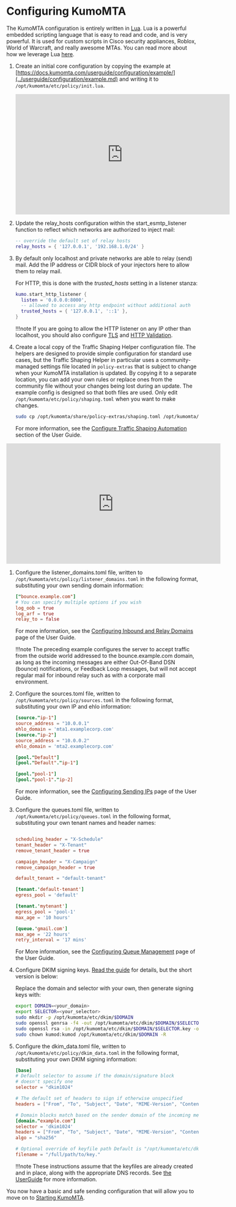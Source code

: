 # Configuring KumoMTA

The KumoMTA configuration is entirely written in [Lua](https://www.lua.org/home.html). Lua is a powerful embedded scripting language that is easy to read and code, and is very powerful. It is used for custom scripts in Cisco security appliances, Roblox, World of Warcraft, and really awesome MTAs. You can read more about how we leverage Lua [here](https://docs.kumomta.com/tutorial/lua_resources/).

1. Create an initial core configuration by copying the example at [https://docs.kumomta.com/userguide/configuration/example/](../userguide/configuration/example.md) and writing it to `/opt/kumomta/etc/policy/init.lua`.

    <iframe width="560" height="315" src="https://www.youtube.com/embed/pTnJQZtzsSg?si=aEpytrMLD5y6_NVn" title="YouTube video player" frameborder="0" allow="accelerometer; autoplay; clipboard-write; encrypted-media; gyroscope; picture-in-picture; web-share" allowfullscreen></iframe>

1. Update the relay_hosts configuration within the start_esmtp_listener function to reflect which networks are authorized to inject mail:

    ```lua
    -- override the default set of relay hosts
    relay_hosts = { '127.0.0.1', '192.168.1.0/24' }
    ```

1. By default only localhost and private networks are able to relay (send) mail.  Add the IP address or CIDR block of your injectors here to allow them to relay mail.

    For HTTP, this is done with the _*trusted_hosts*_ setting in a listener stanza:

    ```lua
    kumo.start_http_listener {
      listen = '0.0.0.0:8000',
      -- allowed to access any http endpoint without additional auth
      trusted_hosts = { '127.0.0.1', '::1' },
    }
    ```

    !!!note
        If you are going to allow the HTTP listener on any IP other than localhost, you should also configure [TLS](https://docs.kumomta.com/reference/kumo/start_http_listener/?h=tls#tls_private_key) and [HTTP Validation](https://docs.kumomta.com/reference/events/http_server_validate_auth_basic/).

1. Create a local copy of the Traffic Shaping Helper configuration file. The helpers are designed to provide simple configuration for standard use cases, but the Traffic Shaping Helper in particular uses a community-managed settings file located in `policy-extras` that is subject to change when your KumoMTA installation is updated. By copying it to a separate location, you can add your own rules or replace ones from the community file without your changes being lost during an update. The example config is designed so that both files are used. Only edit `/opt/kumomta/etc/policy/shaping.toml` when you want to make changes.

    ```bash
    sudo cp /opt/kumomta/share/policy-extras/shaping.toml /opt/kumomta/etc/policy/shaping.toml
    ```

    For more information, see the [Configure Traffic Shaping Automation](../userguide/configuration/trafficshapingautomation.md) section of the User Guide.

<iframe width="560" height="315" src="https://www.youtube.com/embed/Vxbe5ExMOXk?si=2SC7o8FObyvWqavl" title="YouTube video player" frameborder="0" allow="accelerometer; autoplay; clipboard-write; encrypted-media; gyroscope; picture-in-picture; web-share" allowfullscreen></iframe>

1. Configure the listener_domains.toml file, written to `/opt/kumomta/etc/policy/listener_domains.toml` in the following format, substituting your own sending domain information:

    ```toml
    ["bounce.example.com"]
    # You can specify multiple options if you wish
    log_oob = true
    log_arf = true
    relay_to = false
    ```
    For more information, see the [Configuring Inbound and Relay Domains](../userguide/configuration/domains.md) page of the User Guide.

    !!!note
        The preceding example configures the server to accept traffic from the outside world addressed to the bounce.example.com domain, as long as the incoming messages are either Out-Of-Band DSN (bounce) notifications, or Feedback Loop messages, but will not accept regular mail for inbound relay such as with a corporate mail environment.

1. Configure the sources.toml file, written to `/opt/kumomta/etc/policy/sources.toml` in the following format, substituting your own IP and ehlo information:

    ```toml
    [source."ip-1"]
    source_address = "10.0.0.1"
    ehlo_domain = 'mta1.examplecorp.com'
    [source."ip-2"]
    source_address = "10.0.0.2"
    ehlo_domain = 'mta2.examplecorp.com'

    [pool."Default"]
    [pool."Default"."ip-1"]

    [pool."pool-1"]
    [pool."pool-1"."ip-2]
    ```

    For more information, see the [Configuring Sending IPs](../userguide/configuration/sendingips.md) page of the User Guide.

1. Configure the queues.toml file, written to `/opt/kumomta/etc/policy/queues.toml` in the following format, substituting your own tenant names and header names:

    ```toml

    scheduling_header = "X-Schedule"
    tenant_header = "X-Tenant"
    remove_tenant_header = true

    campaign_header = "X-Campaign"
    remove_campaign_header = true

    default_tenant = "default-tenant"

    [tenant.'default-tenant']
    egress_pool = 'default'

    [tenant.'mytenant']
    egress_pool = 'pool-1'
    max_age = '10 hours'

    [queue.'gmail.com']
    max_age = '22 hours'
    retry_interval = '17 mins'
    ```

    For More information, see the [Configuring Queue Management](../userguide/configuration/queuemanagement.md) page of the User Guide.

1. Configure DKIM signing keys. [Read the guide](https://docs.kumomta.com/userguide/configuration/dkim/) for details, but the short version is below:

    Replace the domain and selector with your own, then generate signing keys with:

    ```bash
    export DOMAIN=<your_domain>
    export SELECTOR=<your_selector>
    sudo mkdir -p /opt/kumomta/etc/dkim/$DOMAIN
    sudo openssl genrsa -f4 -out /opt/kumomta/etc/dkim/$DOMAIN/$SELECTOR.key 1024
    sudo openssl rsa -in /opt/kumomta/etc/dkim/$DOMAIN/$SELECTOR.key -outform PEM -pubout -out /opt/kumomta/etc/dkim/$DOMAIN/$SELECTOR.pub
    sudo chown kumod:kumod /opt/kumomta/etc/dkim/$DOMAIN -R
    ```

1. Configure the dkim_data.toml file, written to `/opt/kumomta/etc/policy/dkim_data.toml` in the following format, substituting your own DKIM signing information:

    ```toml
    [base]
    # Default selector to assume if the domain/signature block
    # doesn't specify one
    selector = "dkim1024"

    # The default set of headers to sign if otherwise unspecified
    headers = ["From", "To", "Subject", "Date", "MIME-Version", "Content-Type", "Sender"]

    # Domain blocks match based on the sender domain of the incoming message
    [domain."example.com"]
    selector = 'dkim1024'
    headers = ["From", "To", "Subject", "Date", "MIME-Version", "Content-Type", "Sender"]
    algo = "sha256"

    # Optional override of keyfile path Default is "/opt/kumomta/etc/dkim/DOMAIN/SELECTOR.key"
    filename = "/full/path/to/key."
    ```

    !!!note
        These instructions assume that the keyfiles are already created and in place, along with the appropriate DNS records. See [the UserGuide](../userguide/configuration/dkim.md) for more information.

You now have a basic and safe sending configuration that will allow you to move on to [Starting KumoMTA](./starting_kumomta.md).
